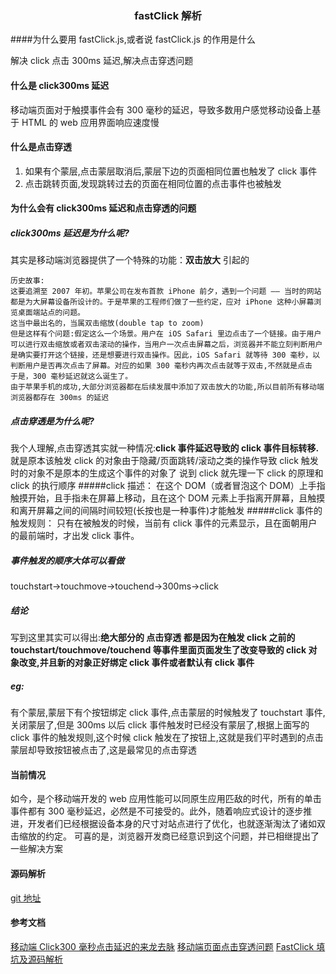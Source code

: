 ### <center>fastClick 解析</center>

####为什么要用 fastClick.js,或者说 fastClick.js 的作用是什么

解决 click 点击 300ms 延迟,解决点击穿透问题

#### 什么是 click300ms 延迟

移动端页面对于触摸事件会有 300 毫秒的延迟，导致多数用户感觉移动设备上基于 HTML 的 web 应用界面响应速度慢

#### 什么是点击穿透

1. 如果有个蒙层,点击蒙层取消后,蒙层下边的页面相同位置也触发了 click 事件
1. 点击跳转页面,发现跳转过去的页面在相同位置的点击事件也被触发

#### 为什么会有 click300ms 延迟和点击穿透的问题

##### click300ms 延迟是为什么呢?

其实是移动端浏览器提供了一个特殊的功能：<b>双击放大</b> 引起的

```
历史故事:
这要追溯至 2007 年初。苹果公司在发布首款 iPhone 前夕，遇到一个问题 —— 当时的网站都是为大屏幕设备所设计的。于是苹果的工程师们做了一些约定，应对 iPhone 这种小屏幕浏览桌面端站点的问题。
这当中最出名的，当属双击缩放(double tap to zoom)
但是这样有个问题:假定这么一个场景。用户在 iOS Safari 里边点击了一个链接。由于用户可以进行双击缩放或者双击滚动的操作，当用户一次点击屏幕之后，浏览器并不能立刻判断用户是确实要打开这个链接，还是想要进行双击操作。因此，iOS Safari 就等待 300 毫秒，以判断用户是否再次点击了屏幕。对应的如果 300 毫秒内再次点击就等于双击,不然就是点击
于是，300 毫秒延迟就这么诞生了。
由于苹果手机的成功,大部分浏览器都在后续发展中添加了双击放大的功能,所以目前所有移动端浏览器都存在 300ms 的延迟
```

##### 点击穿透是为什么呢?

我个人理解,点击穿透其实就一种情况:<b>click 事件延迟导致的 click 事件目标转移.</b>就是原本该触发 click 的对象由于隐藏/页面跳转/滚动之类的操作导致 click 触发时的对象不是原本的生成这个事件的对象了
说到 click 就先理一下 click 的原理和 click 的执行顺序
#####click 描述：
在这个 DOM（或者冒泡这个 DOM）上手指触摸开始，且手指未在屏幕上移动，且在这个 DOM 元素上手指离开屏幕，且触摸和离开屏幕之间的间隔时间较短(长按也是一种事件)才能触发
#####click 事件的触发规则：
只有在被触发的时候，当前有 click 事件的元素显示，且在面朝用户的最前端时，才出发 click 事件。

##### 事件触发的顺序大体可以看做

touchstart->touchmove->touchend->300ms->click

##### 结论

写到这里其实可以得出:<b>绝大部分的 点击穿透 都是因为在触发 click 之前的 touchstart/touchmove/touchend 等事件里面页面发生了改变导致的 click 对象改变,并且新的对象正好绑定 click 事件或者默认有 click 事件</b>

##### eg:

有个蒙层,蒙层下有个按钮绑定 click 事件,点击蒙层的时候触发了 touchstart 事件,关闭蒙层了,但是 300ms 以后 click 事件触发时已经没有蒙层了,根据上面写的 click 事件的触发规则,这个时候 click 触发在了按钮上,这就是我们平时遇到的点击蒙层却导致按钮被点击了,这是最常见的点击穿透

#### 当前情况

如今，是个移动端开发的 web 应用性能可以同原生应用匹敌的时代，所有的单击事件都有 300 毫秒延迟，必然是不可接受的。此外，随着响应式设计的逐步推进，开发者们已经根据设备本身的尺寸对站点进行了优化，也就逐渐淘汰了诸如双击缩放的约定。
可喜的是，浏览器开发商已经意识到这个问题，并已相继提出了一些解决方案

#### 源码解析

[git 地址]()

#### 参考文档

[移动端 Click300 毫秒点击延迟的来龙去脉](https://www.cnblogs.com/dunken/p/4527869.html)
[移动端页面点击穿透问题](https://www.jianshu.com/p/77a3c89760a4)
[FastClick 填坑及源码解析](https://www.cnblogs.com/vajoy/p/5522114.html)
